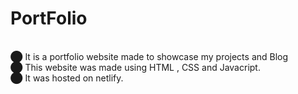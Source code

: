 # PortFolio
<br>⬤ It is a portfolio website made to showcase my projects and Blog
<br>⬤ This website was made using HTML , CSS and Javacript.
<br>⬤ It was hosted on netlify.
